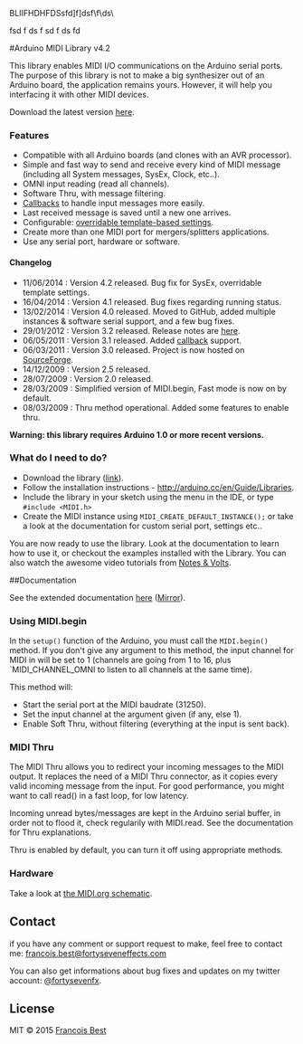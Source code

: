 BLIIFHDHFDSsfd]f]dsf\f\ds\\


fsd
f
ds
f
sd
f
ds
fd 


#Arduino MIDI Library v4.2

This library enables MIDI I/O communications on the Arduino serial ports.
The purpose of this library is not to make a big synthesizer out of an Arduino board, the application remains yours. However, it will help you interfacing it with other MIDI devices.

Download the latest version [here](https://github.com/FortySevenEffects/arduino_midi_library/releases/latest).

### Features
* Compatible with all Arduino boards (and clones with an AVR processor).
* Simple and fast way to send and receive every kind of MIDI message (including all System messages, SysEx, Clock, etc..).
* OMNI input reading (read all channels).
* Software Thru, with message filtering.
* [Callbacks](http://playground.arduino.cc/Main/MIDILibraryCallbacks) to handle input messages more easily.
* Last received message is saved until a new one arrives.
* Configurable: [overridable template-based settings](http://arduinomidilib.fortyseveneffects.com/a00013.html#details).
* Create more than one MIDI port for mergers/splitters applications.
* Use any serial port, hardware or software.


#### Changelog
* 11/06/2014 : Version 4.2 released. Bug fix for SysEx, overridable template settings.
* 16/04/2014 : Version 4.1 released. Bug fixes regarding running status.
* 13/02/2014 : Version 4.0 released. Moved to GitHub, added multiple instances & software serial support, and a few bug fixes.
* 29/01/2012 : Version 3.2 released. Release notes are [here](http://sourceforge.net/news/?group_id=265194).
* 06/05/2011 : Version 3.1 released. Added [callback](http://playground.arduino.cc/Main/MIDILibraryCallbacks) support.
* 06/03/2011 : Version 3.0 released. Project is now hosted on [SourceForge](http://sourceforge.net/projects/arduinomidilib).
* 14/12/2009 : Version 2.5 released.
* 28/07/2009 : Version 2.0 released.
* 28/03/2009 : Simplified version of MIDI.begin, Fast mode is now on by default.
* 08/03/2009 : Thru method operational. Added some features to enable thru.



**__Warning: this library requires Arduino 1.0 or more recent versions.__**


### What do I need to do?

* Download the library ([link](https://github.com/FortySevenEffects/arduino_midi_library/releases/latest)).
* Follow the installation instructions - http://arduino.cc/en/Guide/Libraries.
* Include the library in your sketch using the menu in the IDE, or type `#include <MIDI.h>`
* Create the MIDI instance using `MIDI_CREATE_DEFAULT_INSTANCE();` or take a look at the documentation for custom serial port, settings etc..

You are now ready to use the library. Look at the documentation to learn how to use it, or checkout the examples installed with the Library.
You can also watch the awesome video tutorials from [Notes & Volts](https://www.youtube.com/playlist?list=PL4_gPbvyebyH2xfPXePHtx8gK5zPBrVkg).


##Documentation

See the extended documentation [here](http://arduinomidilib.fortyseveneffects.com) ([Mirror](http://fortyseveneffects.github.io/arduino_midi_library/)).

### Using MIDI.begin

In the `setup()` function of the Arduino, you must call the `MIDI.begin()` method. If you don't give any argument to this method, the input channel for MIDI in will be set to 1 (channels are going from 1 to 16, plus `MIDI_CHANNEL_OMNI to listen to all channels at the same time).

This method will:
* Start the serial port at the MIDI baudrate (31250).
* Set the input channel at the argument given (if any, else 1).
* Enable Soft Thru, without filtering (everything at the input is sent back).



### MIDI Thru

The MIDI Thru allows you to redirect your incoming messages to the MIDI output. It replaces the need of a MIDI Thru connector, as it copies every valid incoming message from the input. For good performance, you might want to call read() in a fast loop, for low latency.

Incoming unread bytes/messages are kept in the Arduino serial buffer, in order not to flood it, check regularily with MIDI.read. See the documentation for Thru explanations.

Thru is enabled by default, you can turn it off using appropriate methods.


### Hardware

Take a look at [the MIDI.org schematic](http://www.midi.org/techspecs/electrispec.php).


## Contact
if you have any comment or support request to make, feel free to contact me: francois.best@fortyseveneffects.com

You can also get informations about bug fixes and updates on my twitter account: [@fortysevenfx](http://twitter.com/fortysevenfx).

## License

MIT © 2015 [Francois Best](http://fortyseveneffects.com)
